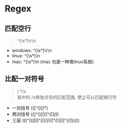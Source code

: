 # Regex

## 匹配空行
> ^(\s*)\r\n
- windows: ^(\s*)\r\n
- linux: ^(\s*)\n
- mac: ^(\s*)\n (mac 也是一种类linux系统)

## 比配一对符号

> /.*/s   
其中的 /s修改点号的匹配范围, 使之可以匹配换行符

- 一对括号 \(([^()])*\)
- 两对括号 \(([^()]|\([^()]*\))*\)
- 三层    \(([^()]|\([^()]*\)|\(([^()]|\([^()]*\))*\))*\)